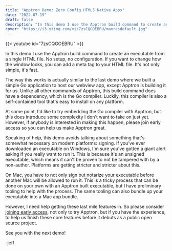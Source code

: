 ```yaml
---
title: "Apptron Demo: Zero Config HTML5 Native Apps"
date: "2022-07-19"
draft: false
description: "In this demo I use the Apptron build command to create an executable from a single HTML file. No setup, no configuration."
cover: "https://i3.ytimg.com/vi/7zsCQGOEBRU/maxresdefault.jpg"
---
```


{{< youtube id="7zsCQGOEBRU" >}}

In this demo I use the Apptron build command to create an executable from a single HTML file. No setup, no configuration. If you want to change how the window looks, you can add a meta tag to your HTML file. It's not only simple, it's fast.
<!--more-->

The way this works is actually similar to the last demo where we built a simple Go application to host our webview app, except Apptron is building it for us. Unlike all other commands of Apptron, this build command does have a dependency, which is the Go compiler. Luckily, this compiler is also a self-contained tool that's easy to install on any platform. 

At some point, I'd like to try embedding the Go compiler with Apptron, but this does introduce some complexity I don't want to take on just yet. However, if anybody is interested in making this happen, please join early access so you can help us make Apptron great.

Speaking of help, this demo avoids talking about something that's somewhat necessary on modern platforms: signing. If you've ever downloaded an executable on Windows, I'm sure you've gotten a giant alert asking if you really want to run it. This is because it's an unsigned executable, which means it can't be proven to not be tampered with by a non-author. Platforms are getting stricter and stricter about this.

On Mac, you have to not only sign but notarize your executable before another Mac will be allowed to run it. This is a tricky process that can be done on your own with an Apptron built executable, but I have preliminary tooling to help with the process. The same tooling can also bundle up your executable into a Mac app bundle. 

However, I need help getting these last mile features in. So please consider [joining early access](https://tractor.dev/apptron/), not only to try Apptron, but if you have the experience, to help us finish these core features before it debuts as a public open source project. 

See you with the next demo!

-jeff
